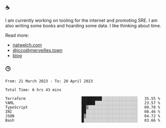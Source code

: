 ### ☕

I am currently working on tooling for the internet and promoting SRE. I am also writing some books and hoarding some data. I like thinking about time. 

Read more:

 - [natwelch.com](https://natwelch.com)
 - [@icco@merveilles.town](https://merveilles.town/@icco)
 - [blog](https://writing.natwelch.com)

### 🕒

<!--START_SECTION:waka-->

```text
From: 21 March 2023 - To: 20 April 2023

Total Time: 6 hrs 43 mins

Terraform                         █████████░░░░░░░░░░░░░░░░   35.55 %
YAML                              ██████░░░░░░░░░░░░░░░░░░░   23.57 %
TypeScript                        ██▒░░░░░░░░░░░░░░░░░░░░░░   09.70 %
INI                               ██░░░░░░░░░░░░░░░░░░░░░░░   08.46 %
JSON                              █▒░░░░░░░░░░░░░░░░░░░░░░░   04.72 %
Bash                              █░░░░░░░░░░░░░░░░░░░░░░░░   03.66 %
```

<!--END_SECTION:waka-->
